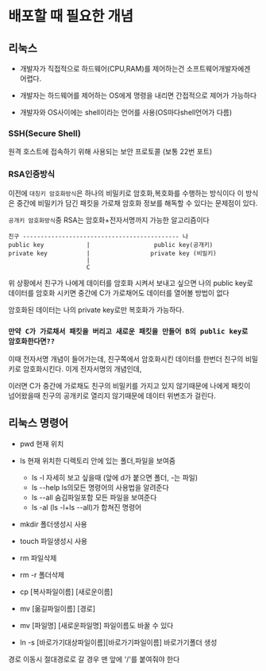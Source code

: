 # 배포할 때 필요한 개념

## 리눅스

* 개발자가 직접적으로 하드웨어(CPU,RAM)를 제어하는건 소프트웨어개발자에겐 어렵다.

* 개발자는 하드웨어를 제어하는 OS에게 명령을 내리면 간접적으로 제어가 가능하다

* 개발자와 OS사이에는 shell이라는 언어를 사용(OS마다shell언어가 다름)

### SSH(Secure Shell)

원격 호스트에 접속하기 위해 사용되는 보안 프로토콜 (보통 22번 포트)
 
### RSA인증방식

이전에 `대칭키 암호화방식`은 하나의 비밀키로 암호화,복호화를 수행하는 방식이다 이 방식은 중간에 비밀키가 담긴 패킷을 가로채 암호화 정보를 해독할 수 있다는 문제점이 있다.

`공개키 암호화방식`중 RSA는 암호화+전자서명까지 가능한 알고리즘이다


```
친구 -------------------------------------------- 나
public key            |                  public key(공개키)
private key           |                 private key (비밀키)
                      |
                      C

```

위 상황에서 친구가 나에게 데이터를 암호화 시켜서 보내고 싶으면
나의 public key로 데이터를 암호화 시키면 중간에 C가 가로채어도
데이터를 열어볼 방법이 없다

암호화된 데이터는 나의 private key로만 복호화가 가능하다.

### `만약 C가 가로채서 패킷을 버리고 새로운 패킷을 만들어 B의 public key로 암호화한다면??`

이때 전자서명 개념이 들어가는데, 친구쪽에서 암호화시킨 데이터를 한번더 친구의 비밀키로 암호화시킨다. 이게 전자서명의 개념인데,

이러면 C가 중간에 가로채도 친구의 비밀키를 가지고 있지 않기때문에 나에게 패킷이 넘어왔을때 친구의 공개키로 열리지 않기때문에 데이터 위변조가 걸린다. 

## 리눅스 명령어

* pwd 현재 위치 

* ls 현재 위치한 디렉토리 안에 있는 폴더,파일을 보여줌

    * ls -l 자세히 보고 싶을때 (앞에 d가 붙으면 폴더, -는 파일)
    * ls --help ls의모든 명령어의 사용법을 알려준다
    * ls --all 숨김파일포함 모든 파일을 보여준다
    * ls -al (ls -l+ls --all)가 합쳐진 명령어
* mkdir 폴더생성시 사용
* touch 파일생성시 사용
* rm 파일삭제
* rm -r 폴더삭제
* cp [복사파일이름] [새로운이름]
* mv [옮길파일이름] [경로]
* mv [파일명] [새로운파일명] 파일이름도 바꿀 수 있다
* ln -s [바로가기대상파일이름][바로가기파일이름] 바로가기폴더 생성

경로 이동시 절대경로로 갈 경우 맨 앞에 '/'를 붙여줘야 한다
